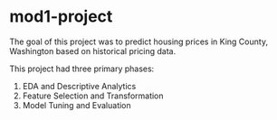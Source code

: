 # mod1-project

The goal of this project was to predict housing prices in King County, Washington based on historical pricing data.

This project had three primary phases:

1. EDA and Descriptive Analytics
2. Feature Selection and Transformation
3. Model Tuning and Evaluation
